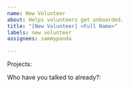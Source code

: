 ```yaml
---
name: New Volunteer
about: Helps volunteers get onboarded.
title: "[New Volunteer] <Full Name>"
labels: new volunteer
assignees: sammypanda

---
```


<!--
- Put your full name as applied in the title
- Fill in the below
- Remove this before submitting issue
(Note that issues are a good thing to be familiar with)
-->

Projects: <!-- Insert the teams or projects, you are set to work on. If you aren't sure the name or P-code you can describe it here. If no idea, put N/A: -->

Who have you talked to already?: <!-- ...: -->

